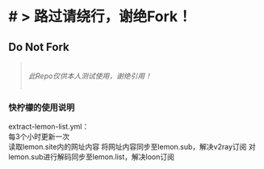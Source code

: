 <h1># > 路过请绕行，谢绝Fork！</h1>
<h2 >Do Not Fork </h2>
<blockquote><em><br/> 此Repo仅供本人测试使用，谢绝引用！</em></br></br></blockquote>



### 快柠檬的使用说明
extract-lemon-list.yml：  
  每3个小时更新一次  
  读取lemon.site内的网址内容
  将网址内容同步至lemon.sub，解决v2ray订阅
  对lemon.sub进行解码同步至lemon.list，解决loon订阅
  
